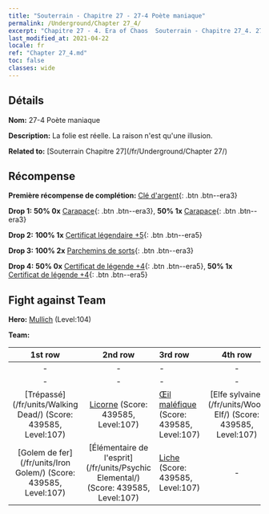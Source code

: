 ```yaml
---
title: "Souterrain - Chapitre 27 - 27-4 Poète maniaque"
permalink: /Underground/Chapter 27_4/
excerpt: "Chapitre 27 - 4. Era of Chaos  Souterrain - Chapitre 27_4. 27-4 Poète maniaque"
last_modified_at: 2021-04-22
locale: fr
ref: "Chapter 27_4.md"
toc: false
classes: wide
---
```


## Détails

 **Nom:** 27-4 Poète maniaque

 **Description:** La folie est réelle. La raison n'est qu'une illusion.

 **Related to:** [Souterrain Chapitre 27](/fr/Underground/Chapter 27/)

## Récompense

 **Première récompense de complétion:** [Clé d'argent](/ItemsFR/con_693/){: .btn .btn--era3}

 **Drop 1:** **50% 0x** [Carapace](/ItemsFR/her_452/){: .btn .btn--era3}, **50% 1x** [Carapace](/ItemsFR/her_452/){: .btn .btn--era3}

 **Drop 2:** **100% 1x** [Certificat légendaire +5](/ItemsFR/mat_102/){: .btn .btn--era5}

 **Drop 3:** **100% 2x** [Parchemins de sorts](/ItemsFR/con_694/){: .btn .btn--era3}

 **Drop 4:** **50% 0x** [Certificat de légende +4](/ItemsFR/mat_95/){: .btn .btn--era5}, **50% 1x** [Certificat de légende +4](/ItemsFR/mat_95/){: .btn .btn--era5}


## Fight against Team
 **Hero:** [Mullich](/fr/heroes/Mullich/) (Level:104)

 **Team:**


  | 1st row | 2nd row | 3rd row | 4th row |
  |:----:|:----:|:----|:----:|
  | - | - | - | - |
  | - | - | - | - |
  | [Trépassé](/fr/units/Walking Dead/) (Score: 439585, Level:107)  | [Licorne](/fr/units/Unicorn/) (Score: 439585, Level:107)  | [Œil maléfique](/fr/units/Beholder/) (Score: 439585, Level:107)  | [Elfe sylvaine](/fr/units/Wood Elf/) (Score: 439585, Level:107)  |
  | [Golem de fer](/fr/units/Iron Golem/) (Score: 439585, Level:107)  | [Élémentaire de l'esprit](/fr/units/Psychic Elemental/) (Score: 439585, Level:107)  | [Liche](/fr/units/Lich/) (Score: 439585, Level:107)  | - |


